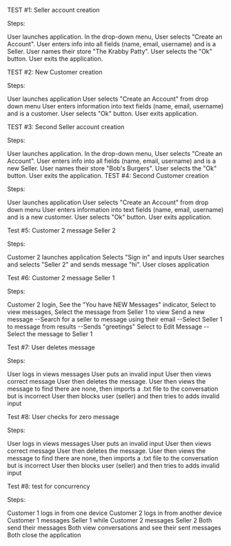TEST #1: Seller account creation

Steps:

User launches application.
In the drop-down menu, User selects "Create an Account".
User enters info into all fields (name, email, username) and is a Seller.
User names their store "The Krabby Patty".
User selects the "Ok" button.
User exits the application.

TEST #2: New Customer creation

Steps:

User launches application
User selects "Create an Account" from drop down menu
User enters information into text fields (name, email, username) and is a customer.
User selects "Ok" button.
User exits application.

TEST #3: Second Seller account creation

Steps:

User launches application.
In the drop-down menu, User selects "Create an Account".
User enters info into all fields (name, email, username) and is a new Seller.
User names their store "Bob's Burgers".
User selects the "Ok" button.
User exits the application.
TEST #4: Second Customer creation

Steps:

User launches application
User selects "Create an Account" from drop down menu
User enters information into text fields (name, email, username) and is a new customer.
User selects "Ok" button.
User exits application.

Test #5: Customer 2 message Seller 2

Steps:

Customer 2 launches application
Selects "Sign in" and inputs
User searches and selects "Seller 2" and sends message "hi".
User closes application

Test #6: Customer 2 message Seller 1

Steps:

Customer 2 login,
See the "You have NEW Messages" indicator,
Select to view messages,
Select the message from Seller 1 to view
Send a new message --Search for a seller to message using their email --Select Seller 1 to message from results --Sends "greetings"
Select to Edit Message --Select the message to Seller 1

Test #7: User deletes message

Steps:

User logs in views messages
User puts an invalid input
User then views correct message
User then deletes the message.
User then views the message to find there are none, then imports a .txt file to the conversation but is incorrect
User then blocks user (seller) and then tries to adds invalid input

Test #8: User checks for zero message

Steps:

User logs in views messages
User puts an invalid input
User then views correct message
User then deletes the message.
User then views the message to find there are none, then imports a .txt file to the conversation but is incorrect
User then blocks user (seller) and then tries to adds invalid input

Test #8: test for concurrency

Steps:

Customer 1 logs in from one device
Customer 2 logs in from another device
Customer 1 messages Seller 1 while Customer 2 messages Seller 2
Both send their messages
Both view conversations and see their sent messages
Both close the application

